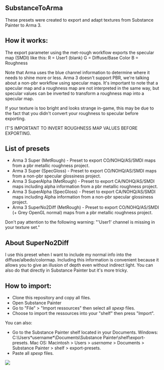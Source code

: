 ## SubstanceToArma

These presets were created to export and adapt textures from Substance Painter to Arma 3.

## How it works:

The export parameter using the met-rough workflow exports the specular map (SMDI) like this:
R = User1 (blank)
G = Diffuse/Base Color
B = Roughness

Note that Arma uses the blue channel information to determine where it needs to shine more or less. Arma 3 doesn't support PBR, we're talking about a non-pbr workflow using specular maps. It's important to note that a specular map and a roughness map are not interpreted in the same way, but specular values can be inverted to transform a roughness map into a specular map.

If your texture is too bright and looks strange in-game, this may be due to the fact that you didn't convert your roughness to specular before exporting. 

IT'S IMPORTANT TO INVERT ROUGHNESS MAP VALUES BEFORE EXPORTING. 


## List of presets 

- Arma 3 Super (MetRough) - Preset to export CO/NOHQ/AS/SMDI maps from a pbr metallic roughness project.
- Arma 3 Super (SpecGloss) - Preset to export CO/NOHQ/AS/SMDI maps from a non-pbr specular glossiness project.
- Arma 3 SuperAlpha (MetRough) - Preset to export CA/NOHQ/AS/SMDI maps including alpha information from a pbr metallic roughness project.
- Arma 3 SuperAlpha (SpecGloss) - Preset to export CA/NOHQ/AS/SMDI maps including Alpha information from a non-pbr specular glossiness project.
- Arma 3 SuperNo2Diff (MetRough) - Preset to export CO/NOHQ/AS/SMDI (+ Grey OpenGL normal) maps from a pbr metallic roughness project.

Don't pay attention to the following warning: "'User1' channel is missing in your texture set."

## About SuperNo2Diff 
I use this preset when I want to include my normal info into the diffuse/albedo/colormap. Including this information is convenient because it allows you to give an illusion of depth even without indirect light.
You can also do that directly in Substance Painter but it's more tricky.

## How to import:
- Clone this repository and copy all files.
- Open Substance Painter
- Go to "File" > "Import ressources" then select all *spexp* files.
- Choose to import the ressources into your "shelf" then press "Import".

You can also:
- Go to the Substance Painter shelf located in your Documents.
     Windows: C:\Users\*username*\Documents\Substance Painter\shelf\export-presets.
     Mac OS: Macintosh > Users > *username* > Documents > Substance Painter > shelf > export-presets.
- Paste all *spexp* files.


<img src="https://cdn.discordapp.com/attachments/547997340288548874/763912413862821898/exemple.jpg">


